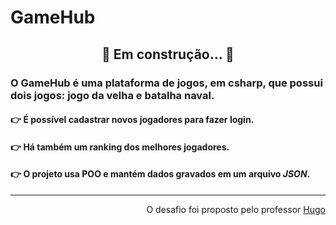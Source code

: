 # GameHub

<h2 align="center"> 
	🚧  Em construção...  🚧
</h2>

### O GameHub é uma plataforma de jogos, em csharp, que possui dois jogos: jogo da velha e batalha naval.
#### 👉 É possível cadastrar novos jogadores para fazer login.
#### 👉 Há também um ranking dos melhores jogadores.
#### 👉 O projeto usa POO e mantém dados gravados em um arquivo *JSON*.

<hr>
<div align=right>
    <span>O desafio foi proposto pelo professor </span><a href="https://github.com/hgrafa">Hugo</a>
</div>
